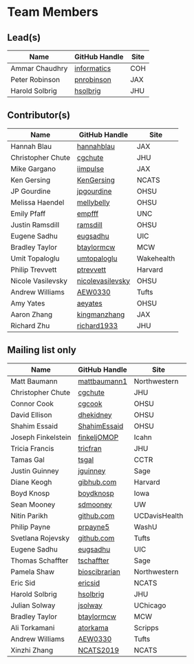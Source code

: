 # Team Members

## Lead(s)
Name | GitHub Handle | Site
-- | -- | --
Ammar Chaudhry | [informatics](https://github.com/achaudhry615/informatics) | COH
Peter Robinson | [pnrobinson](http://github.com/pnrobinson) | JAX
Harold Solbrig | [hsolbrig](http://github.com/hsolbrig) | JHU

## Contributor(s)
Name | GitHub Handle | Site
-- | -- | --
Hannah Blau | [hannahblau](http://github.com/hannahblau) | JAX
Christopher Chute | [cgchute](https://github.com/cgchute) | JHU
Mike Gargano | [iimpulse](http://github.com/iimpulse) | JAX
Ken Gersing | [KenGersing](https://github.com/KenGersing) | NCATS
JP Gourdine | [jpgourdine](https://github.com/jpgourdine) | OHSU
Melissa Haendel | [mellybelly](http://github.com/mellybelly) | OHSU
Emily Pfaff | [empfff](http://github.com/empfff) | UNC
Justin Ramsdill | [ramsdill](http://github.com/ramsdill) | OHSU
Eugene Sadhu | [eugsadhu](https://github.com/eugsadhu) | UIC
Bradley Taylor | [btaylormcw](https://github.com/btaylormcw) | MCW
Umit Topaloglu | [umtopaloglu](http://GitHub.com/umtopaloglu) | Wakehealth
Philip Trevvett | [ptrevvett](https://github.com/ptrevvett) | Harvard
Nicole Vasilevsky | [nicolevasilevsky](http://github.com/nicolevasilevsky) | OHSU
Andrew Williams | [AEW0330](http://github.com/AEW0330) | Tufts
Amy Yates | [aeyates](https://github.com/aeyates) | OHSU
Aaron Zhang | [kingmanzhang](http://github.com/kingmanzhang) | JAX
Richard Zhu | [richard1933](https://github.com/richard1933) | JHU

## Mailing list only
Name | GitHub Handle | Site
-- | -- | --
Matt Baumann | [mattbaumann1](http://github.com/mattbaumann1) | Northwestern
Christopher Chute | [cgchute](https://github.com/cgchute) | JHU
Connor Cook | [cgcook](https://github.com/cgcook) | OHSU
David Ellison | [dhekidney](http://github.com/dhekidney) | OHSU
Shahim Essaid | [ShahimEssaid](http://github.com/ShahimEssaid) | OHSU
Joseph Finkelstein | [finkeljOMOP](http://github.com/finkeljOMOP) | Icahn
Tricia Francis | [tricfran](http://github.com/tricfran) | JHU
Tamas Gal | [tsgal](https://github.com/tsgal) | CCTR
Justin Guinney | [jguinney](http://github.com/jguinney) | Sage
Diane Keogh | [gibhub.com](http://gibhub.com) | Harvard
Boyd Knosp | [boydknosp](http://github.com/boydknosp) | Iowa
Sean Mooney | [sdmooney](http://github.com/sdmooney) | UW
Nitin Parikh | [github.com](http://github.com) | UCDavisHealth
Philip Payne | [prpayne5](http://github.com/prpayne5) | WashU
Svetlana Rojevsky | [github.com](http://github.com) | Tufts
Eugene Sadhu | [eugsadhu](https://github.com/eugsadhu) | UIC
Thomas Schaffter | [tschaffter](https://github.com/tschaffter) | Sage
Pamela Shaw | [bioscibrarian](https://github.com/bioscibrarian) | Northwestern
Eric Sid | [ericsid](https://github.com/ericsid) | NCATS
Harold Solbrig | [hsolbrig](http://github.com/hsolbrig) | JHU
Julian Solway | [jsolway](http://github.com/jsolway) | UChicago
Bradley Taylor | [btaylormcw](https://github.com/btaylormcw) | MCW
Ali Torkamani | [atorkama](https://github.com/atorkama) | Scripps
Andrew Williams | [AEW0330](http://github.com/AEW0330) | Tufts
Xinzhi Zhang | [NCATS2019](https://github.com/NCATS2019) | NCATS

